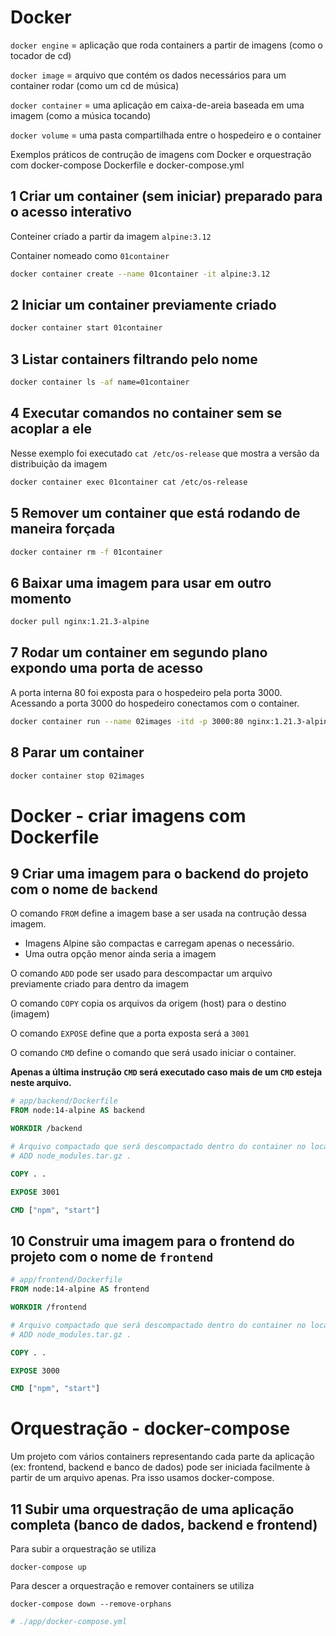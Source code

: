 # Docker

`docker engine` = aplicação que roda containers a partir de imagens (como o tocador de cd)

`docker image` = arquivo que contém os dados necessários para um container rodar (como um cd de música)

`docker container` = uma aplicação em caixa-de-areia baseada em uma imagem (como a música tocando)

`docker volume` = uma pasta compartilhada entre o hospedeiro e o container

Exemplos práticos de contrução de imagens com Docker e orquestração com docker-compose Dockerfile e docker-compose.yml

## 1 Criar um container (sem iniciar) preparado para o acesso interativo

Conteiner criado a partir da imagem `alpine:3.12`

Container nomeado como `01container`

```sh
docker container create --name 01container -it alpine:3.12
```

## 2 Iniciar um container previamente criado

```sh
docker container start 01container
```

## 3 Listar containers filtrando pelo nome

```sh
docker container ls -af name=01container
```

## 4 Executar comandos no container sem se acoplar a ele

Nesse exemplo foi executado `cat /etc/os-release` que mostra a versão da distribuição da imagem

```sh
docker container exec 01container cat /etc/os-release
```

## 5 Remover um container que está rodando de maneira forçada

```sh
docker container rm -f 01container
```

## 6 Baixar uma imagem para usar em outro momento

```sh
docker pull nginx:1.21.3-alpine
```

## 7 Rodar um container em segundo plano expondo uma porta de acesso

A porta interna 80 foi exposta para o hospedeiro pela porta 3000. Acessando a porta 3000 do hospedeiro
conectamos com o container.

```sh
docker container run --name 02images -itd -p 3000:80 nginx:1.21.3-alpine
```

## 8 Parar um container

```sh
docker container stop 02images
```

# Docker - criar imagens com Dockerfile

## 9 Criar uma imagem para o backend do projeto com o nome de `backend`

O comando `FROM` define a imagem base a ser usada na contrução dessa imagem.

  - Imagens Alpine são compactas e carregam apenas o necessário.
  - Uma outra opção menor ainda seria a imagem

O comando `ADD` pode ser usado para descompactar um arquivo previamente criado para dentro da imagem

O comando `COPY` copia os arquivos da origem (host) para o destino (imagem)

O comando `EXPOSE` define que a porta exposta será a `3001`

O comando `CMD` define o comando que será usado iniciar o container.
  
  **Apenas a última instrução `CMD` será executado caso mais de um `CMD` esteja neste arquivo.**

```dockerfile
# app/backend/Dockerfile
FROM node:14-alpine AS backend

WORKDIR /backend

# Arquivo compactado que será descompactado dentro do container no local especificado ('.')
# ADD node_modules.tar.gz .

COPY . .

EXPOSE 3001

CMD ["npm", "start"]
```

## 10 Construir uma imagem para o frontend do projeto com o nome de `frontend`

```dockerfile
# app/frontend/Dockerfile
FROM node:14-alpine AS frontend

WORKDIR /frontend

# Arquivo compactado que será descompactado dentro do container no local especificado ('.')
# ADD node_modules.tar.gz .

COPY . .

EXPOSE 3000

CMD ["npm", "start"]
```

# Orquestração - docker-compose

Um projeto com vários containers representando cada parte da aplicação (ex: frontend, backend e banco de dados) pode ser iniciada facilmente à partir de um arquivo apenas. Pra isso usamos docker-compose.

## 11 Subir uma orquestração de uma aplicação completa (banco de dados, backend e frontend)

Para subir a orquestração se utiliza 

`docker-compose up`

Para descer a orquestração e remover containers se utiliza

`docker-compose down --remove-orphans`


```yml
# ./app/docker-compose.yml
```